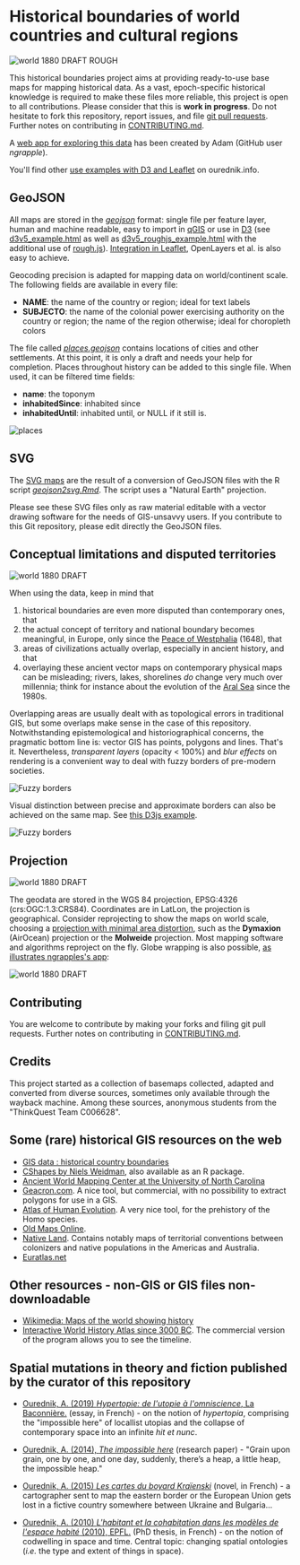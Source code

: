 # Historical boundaries of world countries and cultural regions

![world 1880 DRAFT ROUGH](img/historicalmaps-leaflet.png)

This historical boundaries project aims at providing ready-to-use base maps for mapping historical data. As a vast, epoch-specific historical knowledge is required to make these files more reliable, this project is open to all contributions. Please consider that this is __work in progress__. Do not hesitate to fork this repository, report issues, and file [git pull requests](https://docs.github.com/en/github/collaborating-with-pull-requests/proposing-changes-to-your-work-with-pull-requests/creating-a-pull-request-from-a-fork). Further notes on contributing in [CONTRIBUTING.md](CONTRIBUTING.md).

A [web app for exploring this data](https://historicborders.app/) has been created by Adam (GitHub user _ngrapple_).

You'll find other [use examples with D3 and Leaflet](https://ourednik.info/historicalmaps/) on ourednik.info.

## GeoJSON

All maps are stored in the [_geojson_](https://github.com/aourednik/historical-basemaps/tree/master/geojson) format: single file per feature layer, human and machine readable, easy to import in [qGIS](https://github.com/qgis/QGIS) or use in [D3](https://github.com/d3) (see [d3v5_example.html](https://github.com/aourednik/historical-basemaps/tree/master/d3v5_example.html) as well as [d3v5_roughjs_example.html](https://github.com/aourednik/historical-basemaps/tree/master/d3v5_roughjs_example.html) with the additional use of [rough.js](https://github.com/pshihn/rough)). [Integration in Leaflet](https://ourednik.info/historicalmaps/leafletExample), OpenLayers et al. is also easy to achieve.

Geocoding precision is adapted for mapping data on world/continent scale. The following fields are available in every file:

* __NAME__: the name of the country or region; ideal for text labels
* __SUBJECTO__: the name of the colonial power exercising authority on the country or region; the name of the region otherwise; ideal for choropleth colors

The file called [_places.geojson_](https://github.com/aourednik/historical-basemaps/tree/master/places.geojson) contains locations of cities and other settlements. At this point, it is only a draft and needs your help for completion. Places throughout history can be added to this single file. When used, it can be filtered  time fields:

* __name__: the toponym
* __inhabitedSince__: inhabited since
* __inhabitedUntil__: inhabited until, or NULL if it still is.

![places](img/places.png)

## SVG

The [SVG maps](https://github.com/aourednik/historical-basemaps/tree/master/svg/) are the result of a conversion of GeoJSON files with the R script [_geojson2svg.Rmd_](https://github.com/aourednik/historical-basemaps/tree/master/geojson2svg.Rmd). The script uses a "Natural Earth" projection.

Please see these SVG files only as raw material editable with a vector drawing software for the needs of GIS-unsavvy users. If you contribute to this Git repository, please edit directly the GeoJSON files.

## Conceptual limitations and disputed territories

![world 1880 DRAFT](img/world_1880_dymaxion_rough.png)

When using the data, keep in mind that

1. historical boundaries are even more disputed than contemporary ones, that
2. the actual concept of territory and national boundary becomes meaningful, in Europe, only since the [Peace of Westphalia](https://en.wikipedia.org/wiki/Peace_of_Westphalia) (1648), that
3. areas of civilizations actually overlap, especially in ancient history, and that
4. overlaying these ancient vector maps on contemporary physical maps can be misleading; rivers, lakes, shorelines _do_ change very much over millennia; think for instance about the evolution of the [Aral Sea](https://en.wikipedia.org/wiki/Aral_Sea) since the 1980s.

Overlapping areas are usually dealt with as topological errors in traditional GIS, but some overlaps make sense in the case of this repository. Notwithstanding epistemological and historiographical concerns, the pragmatic bottom line is: vector GIS has points, polygons and lines. That's it. Nevertheless, _transparent layers_ (opacity < 100%) and _blur effects_ on rendering is a convenient way to deal with fuzzy borders of pre-modern societies.  

![Fuzzy borders](img/fuzzy-borders.png)

Visual distinction between precise and approximate borders can also be achieved on the same map. See [this D3js example](https://ourednik.info/historicalmaps/d3v5_FuzzyAndExactBorders_example.html).

![Fuzzy borders](img/historicBorders_fuzzyNonFuzzy.png)

## Projection

![world 1880 DRAFT](img/world_1880.png)

The geodata are stored in the WGS 84 projection, EPSG:4326 (crs:OGC:1.3:CRS84). Coordinates are in LatLon, the projection is geographical. Consider reprojecting to show the maps on world scale, choosing a [projection with minimal area distortion](https://bl.ocks.org/syntagmatic/ba569633d51ebec6ec6e), such as the __Dymaxion__ (AirOcean) projection or the __Molweide__ projection. Most mapping software and algorithms reproject on the fly. Globe wrapping is also possible, [as illustrates ngrapples's app](https://historicborders.app/?view=globe):

![world 1880 DRAFT](img/historical-globe.png)

## Contributing

You are welcome to contribute by making your forks and filing git pull requests. Further notes on contributing in [CONTRIBUTING.md](CONTRIBUTING.md).

## Credits

This project started as a collection of basemaps collected, adapted and converted from diverse sources, sometimes only available through the wayback machine. Among these sources, anonymous students from the "ThinkQuest Team C006628".

## Some (rare) historical GIS resources on the web

* [GIS data : historical country boundaries](https://www.gislounge.com/find-gis-data-historical-country-boundaries/)
* [CShapes by Niels Weidman](http://nils.weidmann.ws/projects/cshapes.html), also available as an R package.
* [Ancient World Mapping Center at the University of North Carolina](http://awmc.unc.edu/wordpress/map-files/)
* [Geacron.com](http://geacron.com). A nice tool, but commercial, with no possibility to extract polygons for use in a GIS.
* [Atlas of Human Evolution](http://atlasofhumanevolution.com/). A very nice tool, for the prehistory of the Homo species.
* [Old Maps Online](https://www.oldmapsonline.org/en/Hokkaido).
* [Native Land](https://native-land.ca). Contains notably maps of territorial conventions between colonizers and native populations in the Americas and Australia.
* [Euratlas.net](https://www.euratlas.net/history/europe/)

## Other resources - non-GIS or GIS files non-downloadable

* [Wikimedia: Maps of the world showing history](https://commons.wikimedia.org/wiki/Category:Maps_of_the_world_showing_history)
* [Interactive World History Atlas since 3000 BC](http://geacron.com/home-en/). The commercial version of the program allows you to see the timeline.

## Spatial mutations in theory and fiction published by the curator of this repository

* [Ourednik, A. (2019) _Hypertopie: de l'utopie à l'omniscience_, La Baconnière.](https://ourednik.info/en/textes/hypertopie) (essay, in French) - on the notion of _hypertopia_, comprising the "impossible here" of locallist utopias and the collapse of contemporary space into an infinite _hit et nunc_.

* [Ourednik, A. (2014), _The impossible here_](https://www.espacestemps.net/articles/the-impossible-here/) (research paper) - "Grain upon grain, one by one, and one day, suddenly, there’s a heap, a little heap, the impossible heap."

* [Ourednik, A. (2015) _Les cartes du boyard Kraïenski_](https://ourednik.info/en/textes/boyard-kraienski) (novel, in French) -  a cartographer sent to map the eastern border or the European Union gets lost in a fictive country somewhere between Ukraine and Bulgaria...

* [Ourednik, A. (2010) _L'habitant et la cohabitation dans les modèles de l'espace habité_ (2010), EPFL.](https://ourednik.info/essais.php?texte=phd) (PhD thesis, in French) - on the notion of codwelling in space and time. Central topic: changing spatial ontologies (_i.e._ the type and extent of things in space).
